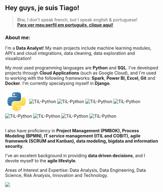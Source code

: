
## Hey guys, je suis Tiago!
> Btw, I don't speak french, but I speak english & portuguese!   
> **[Para ver meu perfil em português, clique aqui!](https://github.com/til021/til021/blob/main/README.pt-br.md)**  
> 
### About me:

I'm a **Data Analyst**! My main projects include machine learning modules, API's and cloud integrations, data cleaning, data exploration and visualization! 

My most used programming languages are **Python** and **SQL**. I've developed projects through **Cloud Applications** (such as Google Cloud), and I'm used to working with the followiing frameworks: **Spark**, **Power BI, Excel, Git** and **Docker**. I'm currently specialysing myself in **Django**.
</div> 
<div style="display: inline_block">    
    <img align="center" alt="TiL-Python" height="75" width="75" src="https://raw.githubusercontent.com/devicons/devicon/master/icons/python/python-original.svg">
    <img align="center" alt="TiL-Python" height="110" width="120" src="https://cdn.jsdelivr.net/gh/devicons/devicon/icons/mysql/mysql-original-wordmark.svg">
    <img align="center" alt="TiL-Python" height="80" width="75" src="https://upload.wikimedia.org/wikipedia/commons/0/01/Google-cloud-platform.svg">
    <img align="center" alt="TiL-Python" height="110" width="135" src="https://www.vectorlogo.zone/logos/apache_spark/apache_spark-ar21.svg">
    <img align="center" alt="TiL-Python" height="80" width="95" src="https://static.djangoproject.com/img/logos/django-logo-negative.svg">
    <img align="center" alt="TiL-Python" height="120" width="85" src="https://www.svgrepo.com/show/349342/docker.svg">  
    <img align="center" alt="TiL-Python" height="60" width="75" src="https://upload.wikimedia.org/wikipedia/commons/9/91/Octicons-mark-github.svg">
    <img align="center" alt="TiL-Python" height="60" width="55" src="https://upload.wikimedia.org/wikipedia/commons/thumb/c/cf/New_Power_BI_Logo.svg/2048px-New_Power_BI_Logo.svg.png">
    <img align="center" alt="TiL-Python" height="60" width="75" src="https://upload.wikimedia.org/wikipedia/commons/3/34/Microsoft_Office_Excel_%282019%E2%80%93present%29.svg">

    
</div><br>


I also have proficiency in **Project Management (PMBOK), Process Modeling (BPMN), IT service management (ITIL and COBIT), agile framework (SCRUM and Kanban), data modeling, bigdata and information security**.  

I've an excelent background in providing **data driven decisions**, and I devote myself to the **agile lifestyle**. 

Areas of Interest and Expertise: Data Analysis, Data Engineering, Data Science, Risk Analysis, Innovation and Technology.

<div align="left">
  <a href="https://github.com/til021">
  <img height="200em" src="https://github-readme-stats.vercel.app/api?username=til021&show_icons=true&theme=swift&include_all_commits=true&count_private=true"/>



